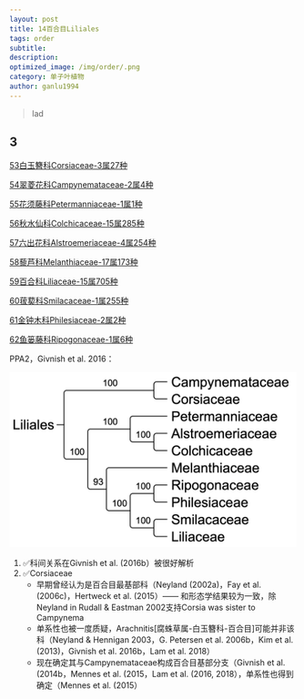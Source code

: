 ```yaml
---
layout: post
title: 14百合目Liliales
tags: order    
subtitle: 
description: 
optimized_image: /img/order/.png
category: 单子叶植物
author: ganlu1994  
---
```


> lad

## 3

[53白玉簪科Corsiaceae-3属27种](https://ganlu1994.github.io/53白玉簪科Corsiaceae/)

[54翠菱花科Campynemataceae-2属4种](https://ganlu1994.github.io/54翠菱花科Campynemataceae/)

[55花须藤科Petermanniaceae-1属1种](https://ganlu1994.github.io/55花须藤科Petermanniaceae/)

[56秋水仙科Colchicaceae-15属285种](https://ganlu1994.github.io/56秋水仙科Colchicaceae/)

[57六出花科Alstroemeriaceae-4属254种](https://ganlu1994.github.io/57六出花科Alstroemeriaceae/)

[58藜芦科Melanthiaceae-17属173种](https://ganlu1994.github.io/58藜芦科Melanthiaceae/)

[59百合科Liliaceae-15属705种](https://ganlu1994.github.io/59百合科Liliaceae/)

[60菝葜科Smilacaceae-1属255种](https://ganlu1994.github.io/60菝葜科Smilacaceae/)

[61金钟木科Philesiaceae-2属2种](https://ganlu1994.github.io/61金钟木科Philesiaceae/)

[62鱼篓藤科Ripogonaceae-1属6种](https://ganlu1994.github.io/62鱼篓藤科Ripogonaceae/)

PPA2，Givnish et al. 2016：

![](/img/phylo/64-14百合目P2.png)

1. ✅科间关系在Givnish et al. (2016b）被很好解析
2. ✅Corsiaceae
    * 早期曾经认为是百合目最基部科（Neyland (2002a)，Fay et al. (2006c)，Hertweck et al. (2015）—— 和形态学结果较为一致，除Neyland in Rudall & Eastman 2002支持Corsia was sister to Campynema
    * 单系性也被一度质疑，Arachnitis[腐蛛草属-白玉簪科-百合目]可能并非该科（Neyland & Hennigan 2003，G. Petersen et al. 2006b，Kim et al. (2013)，Givnish et al. 2016b，Lam et al. 2018）
    * 现在确定其与Campynemataceae构成百合目基部分支（Givnish et al. (2014b，Mennes et al. (2015，Lam et al. (2016, 2018），单系性也得到确定（Mennes et al. (2015）